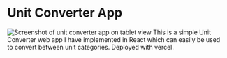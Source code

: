 # Unit Converter App

![Screenshot of unit converter app on tablet view](https://repository-images.githubusercontent.com/580565507/7e1c8fab-894c-4e1b-8bf7-e56a3b4feae1)
This is a simple Unit Converter web app I have implemented in React which can easily be used to convert between unit categories.
Deployed with vercel.
